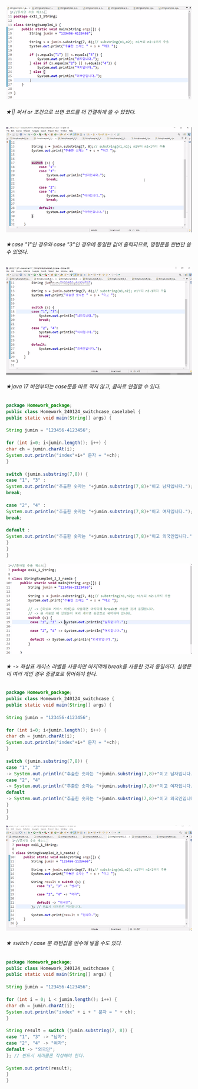 ![](../image/Pasted%20image%2020240125090442.png)
###### ★|| 써서 or 조건으로 쓰면 코드를 더 간결하게 쓸 수 있었다.

![](../image/Pasted%20image%2020240125090541.png)
###### ★case "1"인 경우와 case "3"인 경우에 동일한 값이 출력되므로, 명령문을 한번만 쓸 수 있었다.

![](../image/Pasted%20image%2020240125090703.png)
###### ★java 17 버전부터는 case문을 따로 적지 않고, 콤마로 연결할 수 있다.
```java
package Homework_package;
public class Homework_240124_switchcase_caselabel {
public static void main(String[] args) {

String jumin = "123456-4123456";

for (int i=0; i<jumin.length(); i++) {
char ch = jumin.charAt(i);
System.out.println("index"+i+" 문자 = "+ch);
}

switch (jumin.substring(7,8)) {
case "1", "3" :
System.out.println("추출한 숫자는 "+jumin.substring(7,8)+"이고 남자입니다.");
break;

case "2", "4" :
System.out.println("추출한 숫자는 "+jumin.substring(7,8)+"이고 여자입니다.");
break;

default :
System.out.println("추출한 숫자는 "+jumin.substring(7,8)+"이고 외국인입니다.");
}
}
}
```

![](../image/Pasted%20image%2020240125091050.png)
###### ★ -> 화살표 케이스 라벨을 사용하면 마지막에 break를 사용한 것과 동일하다. 실행문이 여러 개인 경우 중괄호로 묶어줘야 한다.
```java
package Homework_package;
public class Homework_240124_switchcase {
public static void main(String[] args) {

String jumin = "123456-4123456";

for (int i=0; i<jumin.length(); i++) {
char ch = jumin.charAt(i);
System.out.println("index"+i+" 문자 = "+ch);
}

switch (jumin.substring(7,8)) {
case "1", "3"
-> System.out.println("추출한 숫자는 "+jumin.substring(7,8)+"이고 남자입니다.");
case "2", "4"
-> System.out.println("추출한 숫자는 "+jumin.substring(7,8)+"이고 여자입니다.");
default
-> System.out.println("추출한 숫자는 "+jumin.substring(7,8)+"이고 외국인입니다.");
}
}
}
```

![](../image/Pasted%20image%2020240125091615.png)
###### ★ switch / case 문 리턴값을 변수에 넣을 수도 있다.
```java
package Homework_package;
public class Homework_240124_switchcase {
public static void main(String[] args) {

String jumin = "123456-4123456";

for (int i = 0; i < jumin.length(); i++) {
char ch = jumin.charAt(i);
System.out.println("index" + i + " 문자 = " + ch);
}

String result = switch (jumin.substring(7, 8)) {
case "1", "3" -> "남자";
case "2", "4" -> "여자";
default -> "외국인";
}; // 반드시 세미콜론 작성해야 한다.

System.out.print(result);
}
}
